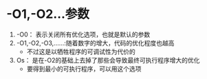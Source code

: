 # -O1,-O2…参数
1. -O0： 表示关闭所有优化选项，也就是默认的参数
2. -O1,-O2,-O3,……:随着数字的增大，代码的优化程度也越高
    - 不过这是以牺牲程序的可调试性为代价的
3. Os： 是在-O2的基础上去掉了那些会导致最终可执行程序增大的优化
    - 要得到最小的可执行程序，可以用这个选项
